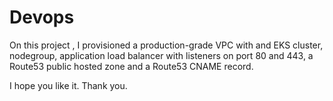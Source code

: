 # Devops

On this project , I provisioned a production-grade VPC with and EKS cluster, nodegroup, application load balancer with listeners on port 80 and 443, 
a Route53 public hosted zone and a Route53 CNAME record.

I hope you like it.
Thank you.
